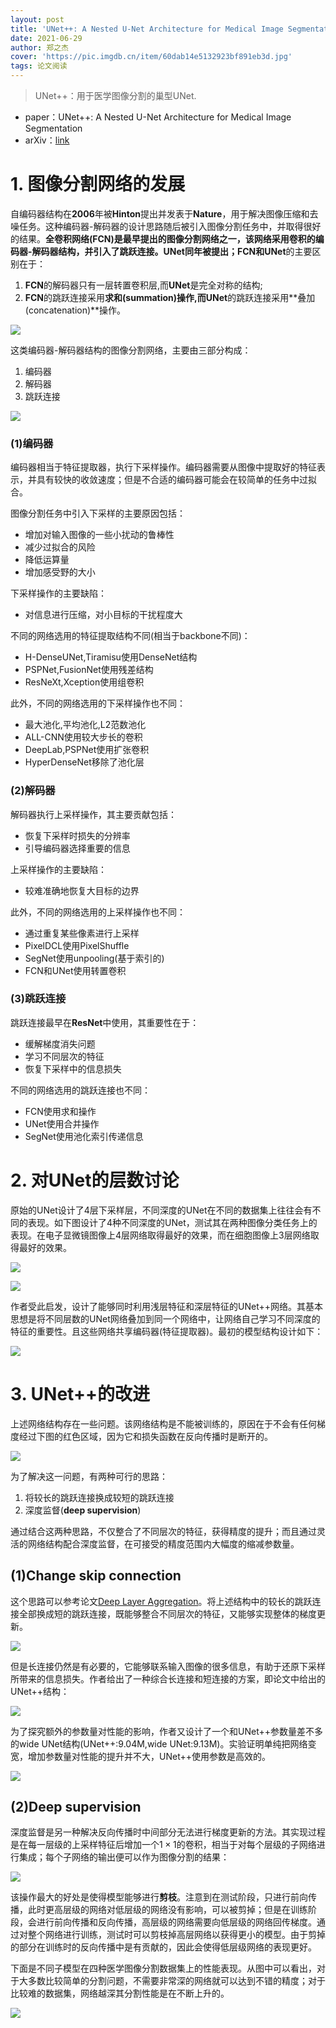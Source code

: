 ```yaml
---
layout: post
title: 'UNet++: A Nested U-Net Architecture for Medical Image Segmentation'
date: 2021-06-29
author: 郑之杰
cover: 'https://pic.imgdb.cn/item/60dab14e5132923bf891eb3d.jpg'
tags: 论文阅读
---
```


> UNet++：用于医学图像分割的巢型UNet.

- paper：UNet++: A Nested U-Net Architecture for Medical Image Segmentation
- arXiv：[link](https://arxiv.org/abs/1807.10165)

# 1. 图像分割网络的发展
自编码器结构在**2006**年被**Hinton**提出并发表于**Nature**，用于解决图像压缩和去噪任务。这种编码器-解码器的设计思路随后被引入图像分割任务中，并取得很好的结果。**全卷积网络(FCN)**是最早提出的图像分割网络之一，该网络采用卷积的编码器-解码器结构，并引入了跳跃连接。**UNet**同年被提出；**FCN**和**UNet**的主要区别在于：
1. **FCN**的解码器只有一层转置卷积层,而**UNet**是完全对称的结构;
2. **FCN**的跳跃连接采用**求和(summation)**操作,而**UNet**的跳跃连接采用**叠加(concatenation)**操作。

![](https://pic.imgdb.cn/item/60dac54e5132923bf81d4a25.jpg)

这类编码器-解码器结构的图像分割网络，主要由三部分构成：
1. 编码器
2. 解码器
3. 跳跃连接

![](https://pic.imgdb.cn/item/60dac0045132923bf8f90f0d.jpg)

### (1)编码器
编码器相当于特征提取器，执行下采样操作。编码器需要从图像中提取好的特征表示，并具有较快的收敛速度；但是不合适的编码器可能会在较简单的任务中过拟合。

图像分割任务中引入下采样的主要原因包括：
- 增加对输入图像的一些小扰动的鲁棒性
- 减少过拟合的风险
- 降低运算量
- 增加感受野的大小

下采样操作的主要缺陷：
- 对信息进行压缩，对小目标的干扰程度大

不同的网络选用的特征提取结构不同(相当于backbone不同)：
- H-DenseUNet,Tiramisu使用DenseNet结构
- PSPNet,FusionNet使用残差结构
- ResNeXt,Xception使用组卷积

此外，不同的网络选用的下采样操作也不同：
- 最大池化,平均池化,L2范数池化
- ALL-CNN使用较大步长的卷积
- DeepLab,PSPNet使用扩张卷积
- HyperDenseNet移除了池化层

### (2)解码器
解码器执行上采样操作，其主要贡献包括：
- 恢复下采样时损失的分辨率
- 引导编码器选择重要的信息

上采样操作的主要缺陷：
- 较难准确地恢复大目标的边界

此外，不同的网络选用的上采样操作也不同：
- 通过重复某些像素进行上采样
- PixelDCL使用PixelShuffle
- SegNet使用unpooling(基于索引的)
- FCN和UNet使用转置卷积

### (3)跳跃连接
跳跃连接最早在**ResNet**中使用，其重要性在于：
- 缓解梯度消失问题
- 学习不同层次的特征
- 恢复下采样中的信息损失

不同的网络选用的跳跃连接也不同：
- FCN使用求和操作
- UNet使用合并操作
- SegNet使用池化索引传递信息

# 2. 对UNet的层数讨论
原始的UNet设计了$4$层下采样层，不同深度的UNet在不同的数据集上往往会有不同的表现。如下图设计了$4$种不同深度的UNet，测试其在两种图像分类任务上的表现。在电子显微镜图像上$4$层网络取得最好的效果，而在细胞图像上$3$层网络取得最好的效果。

![](https://pic.imgdb.cn/item/60dac6415132923bf823910d.jpg)

![](https://pic.imgdb.cn/item/60dac6255132923bf822df71.jpg)

作者受此启发，设计了能够同时利用浅层特征和深层特征的UNet++网络。其基本思想是将不同层数的UNet网络叠加到同一个网络中，让网络自己学习不同深度的特征的重要性。且这些网络共享编码器(特征提取器)。最初的模型结构设计如下：

![](https://pic.imgdb.cn/item/60dac7245132923bf8297b38.jpg)

# 3. UNet++的改进
上述网络结构存在一些问题。该网络结构是不能被训练的，原因在于不会有任何梯度经过下图的红色区域，因为它和损失函数在反向传播时是断开的。

![](https://pic.imgdb.cn/item/60dac79a5132923bf82d0c3b.jpg)

为了解决这一问题，有两种可行的思路：
1. 将较长的跳跃连接换成较短的跳跃连接
2. 深度监督(**deep supervision**)

通过结合这两种思路，不仅整合了不同层次的特征，获得精度的提升；而且通过灵活的网络结构配合深度监督，在可接受的精度范围内大幅度的缩减参数量。

## (1)Change skip connection
这个思路可以参考论文[Deep Layer Aggregation](https://openaccess.thecvf.com/content_cvpr_2018/papers/Yu_Deep_Layer_Aggregation_CVPR_2018_paper.pdf)。将上述结构中的较长的跳跃连接全部换成短的跳跃连接，既能够整合不同层次的特征，又能够实现整体的梯度更新。

![](https://pic.imgdb.cn/item/60dac94e5132923bf8389e5c.jpg)

但是长连接仍然是有必要的，它能够联系输入图像的很多信息，有助于还原下采样所带来的信息损失。作者给出了一种综合长连接和短连接的方案，即论文中给出的UNet++结构：

![](https://pic.imgdb.cn/item/60daca095132923bf83d86da.jpg)

为了探究额外的参数量对性能的影响，作者又设计了一个和UNet++参数量差不多的wide UNet结构(UNet++:$9.04$M,wide UNet:$9.13$M)。实验证明单纯把网络变宽，增加参数量对性能的提升并不大，UNet++使用参数是高效的。

![](https://pic.imgdb.cn/item/60dacded5132923bf857150c.jpg)

## (2)Deep supervision
深度监督是另一种解决反向传播时中间部分无法进行梯度更新的方法。其实现过程是在每一层级的上采样特征后增加一个$1 \times 1$的卷积，相当于对每个层级的子网络进行集成；每个子网络的输出便可以作为图像分割的结果：

![](https://pic.imgdb.cn/item/60dace835132923bf85ae577.jpg)

该操作最大的好处是使得模型能够进行**剪枝**。注意到在测试阶段，只进行前向传播，此时更高层级的网络对低层级的网络没有影响，可以被剪掉；但是在训练阶段，会进行前向传播和反向传播，高层级的网络需要向低层级的网络回传梯度。通过对整个网络进行训练，测试时可以剪枝掉高层网络以获得更小的模型。由于剪掉的部分在训练时的反向传播中是有贡献的，因此会使得低层级网络的表现更好。

下面是不同子模型在四种医学图像分割数据集上的性能表现。从图中可以看出，对于大多数比较简单的分割问题，不需要非常深的网络就可以达到不错的精度；对于比较难的数据集，网络越深其分割性能是在不断上升的。

![](https://pic.imgdb.cn/item/60dad1625132923bf86dd72c.jpg)

